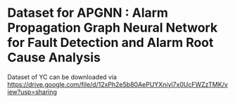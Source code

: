 # Dataset for APGNN : Alarm Propagation Graph Neural Network for Fault Detection and Alarm Root Cause Analysis

 Dataset of YC can be downloaded via https://drive.google.com/file/d/12xPh2e5b80AePUYXniyl7x0UcFWZzTMK/view?usp=sharing
